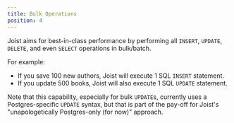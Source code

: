 ```yaml
---
title: Bulk Operations
position: 4
---
```


Joist aims for best-in-class performance by performing all `INSERT`, `UPDATE`, `DELETE`, and even `SELECT` operations in bulk/batch.

For example:

- If you save 100 new authors, Joist will execute 1 SQL `INSERT` statement.
- If you update 500 books, Joist will also execute 1 SQL `UPDATE` statement.

Note that this capability, especially for bulk `UPDATE`s, currently uses a Postgres-specific `UPDATE` syntax, but that is part of the pay-off for Joist's "unapologetically Postgres-only (for now)" approach.
